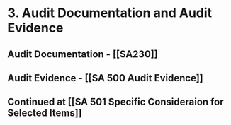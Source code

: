 # 3. Audit Documentation and Audit Evidence

## Audit Documentation - [[SA230]]

## Audit Evidence - [[SA 500   Audit Evidence]]

## Continued at [[SA 501   Specific Consideraion for Selected Items]]